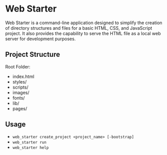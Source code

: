 # Web Starter

Web Starter is a command-line application designed to simplify the creation of directory structures and files for a basic HTML, CSS, and JavaScript project. It also provides the capability to serve the HTML file as a local web server for development purposes.

## Project Structure

Root Folder:
- index.html
- styles/
- scripts/
- images/
- fonts/
- lib/
- pages/

## Usage

- `web_starter create_project <project_name> [-bootstrap]`
- `web_starter run`
- `web_starter help`

